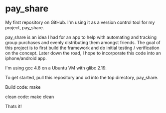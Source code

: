 # pay_share

My first repository on GitHub. I'm using it as a version control tool for my project, pay_share.

pay_share is an idea I had for an app to help with automating and tracking group purchases and evenly distributing them amongst friends. The goal of this project is to first build the framework and do initial testing / verification on the concept. Later down the road, I hope to incorporate this code into an iphone/android app.

I'm using gcc 4.8 on a Ubuntu VM with glibc 2.19.

To get started, pull this repository and cd into the top directory, pay_share.

Build code:
make

clean code:
make clean

Thats it!
